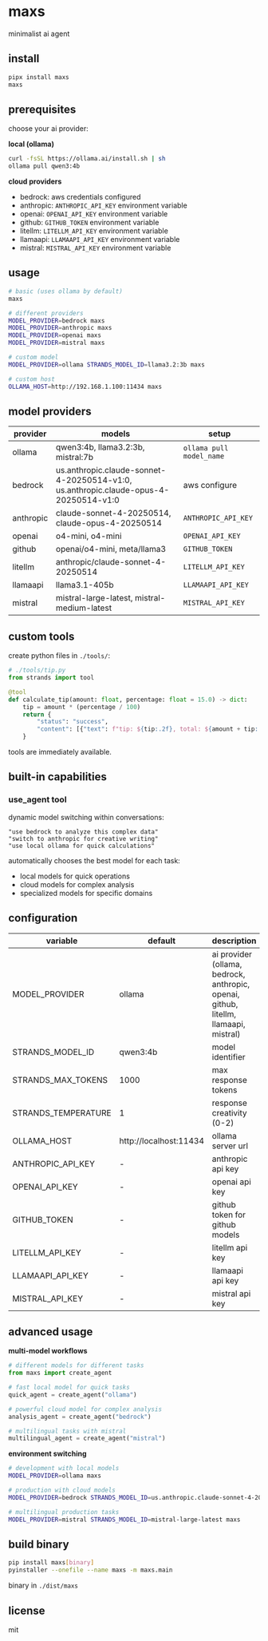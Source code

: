 # maxs

minimalist ai agent

## install

```bash
pipx install maxs
maxs
```

## prerequisites

choose your ai provider:

**local (ollama)**
```bash
curl -fsSL https://ollama.ai/install.sh | sh
ollama pull qwen3:4b
```

**cloud providers**
- bedrock: aws credentials configured
- anthropic: `ANTHROPIC_API_KEY` environment variable  
- openai: `OPENAI_API_KEY` environment variable
- github: `GITHUB_TOKEN` environment variable
- litellm: `LITELLM_API_KEY` environment variable
- llamaapi: `LLAMAAPI_API_KEY` environment variable
- mistral: `MISTRAL_API_KEY` environment variable

## usage

```bash
# basic (uses ollama by default)
maxs

# different providers
MODEL_PROVIDER=bedrock maxs
MODEL_PROVIDER=anthropic maxs  
MODEL_PROVIDER=openai maxs
MODEL_PROVIDER=mistral maxs

# custom model
MODEL_PROVIDER=ollama STRANDS_MODEL_ID=llama3.2:3b maxs

# custom host
OLLAMA_HOST=http://192.168.1.100:11434 maxs
```

## model providers

| provider | models | setup |
|----------|--------|-------|
| ollama | qwen3:4b, llama3.2:3b, mistral:7b | `ollama pull model_name` |
| bedrock | us.anthropic.claude-sonnet-4-20250514-v1:0, us.anthropic.claude-opus-4-20250514-v1:0 | aws configure |
| anthropic | claude-sonnet-4-20250514, claude-opus-4-20250514 | `ANTHROPIC_API_KEY` |
| openai | o4-mini, o4-mini | `OPENAI_API_KEY` |
| github | openai/o4-mini, meta/llama3 | `GITHUB_TOKEN` |
| litellm | anthropic/claude-sonnet-4-20250514 | `LITELLM_API_KEY` |
| llamaapi | llama3.1-405b | `LLAMAAPI_API_KEY` |
| mistral | mistral-large-latest, mistral-medium-latest | `MISTRAL_API_KEY` |

## custom tools

create python files in `./tools/`:

```python
# ./tools/tip.py
from strands import tool

@tool
def calculate_tip(amount: float, percentage: float = 15.0) -> dict:
    tip = amount * (percentage / 100)
    return {
        "status": "success",
        "content": [{"text": f"tip: ${tip:.2f}, total: ${amount + tip:.2f}"}]
    }
```

tools are immediately available.

## built-in capabilities

### use_agent tool
dynamic model switching within conversations:

```
"use bedrock to analyze this complex data"
"switch to anthropic for creative writing" 
"use local ollama for quick calculations"
```

automatically chooses the best model for each task:
- local models for quick operations
- cloud models for complex analysis
- specialized models for specific domains

## configuration

| variable | default | description |
|----------|---------|-------------|
| MODEL_PROVIDER | ollama | ai provider (ollama, bedrock, anthropic, openai, github, litellm, llamaapi, mistral) |
| STRANDS_MODEL_ID | qwen3:4b | model identifier |
| STRANDS_MAX_TOKENS | 1000 | max response tokens |
| STRANDS_TEMPERATURE | 1 | response creativity (0-2) |
| OLLAMA_HOST | http://localhost:11434 | ollama server url |
| ANTHROPIC_API_KEY | - | anthropic api key |
| OPENAI_API_KEY | - | openai api key |
| GITHUB_TOKEN | - | github token for github models |
| LITELLM_API_KEY | - | litellm api key |
| LLAMAAPI_API_KEY | - | llamaapi api key |
| MISTRAL_API_KEY | - | mistral api key |

## advanced usage

**multi-model workflows**
```python
# different models for different tasks
from maxs import create_agent

# fast local model for quick tasks
quick_agent = create_agent("ollama")

# powerful cloud model for complex analysis  
analysis_agent = create_agent("bedrock")

# multilingual tasks with mistral
multilingual_agent = create_agent("mistral")
```

**environment switching**
```bash
# development with local models
MODEL_PROVIDER=ollama maxs

# production with cloud models
MODEL_PROVIDER=bedrock STRANDS_MODEL_ID=us.anthropic.claude-sonnet-4-20250514-v1:0 maxs

# multilingual production tasks
MODEL_PROVIDER=mistral STRANDS_MODEL_ID=mistral-large-latest maxs
```

## build binary

```bash
pip install maxs[binary]
pyinstaller --onefile --name maxs -m maxs.main
```

binary in `./dist/maxs`

## license

mit